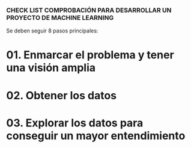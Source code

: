### CHECK LIST COMPROBACIÓN PARA DESARROLLAR UN PROYECTO DE MACHINE LEARNING

Se deben seguir 8 pasos principales:

# 01. Enmarcar el problema y tener una visión amplia
# 02. Obtener los datos
# 03. Explorar los datos para conseguir un mayor entendimiento
